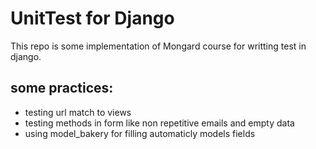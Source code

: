 # UnitTest for Django

This repo is some implementation of Mongard course for writting test in django.



## some practices:
- testing url match to views
- testing methods in form like non repetitive emails and  empty data
- using model_bakery for filling  automaticly models fields 


